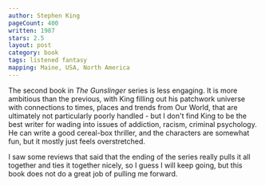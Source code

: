 ```yaml
---
author: Stephen King
pageCount: 400
written: 1987
stars: 2.5
layout: post
category: book
tags: listened fantasy
mapping: Maine, USA, North America
---
```


The second book in _The Gunslinger_ series is less engaging. It is more ambitious than the previous, with King filling out his patchwork universe with connections to times, places and trends from Our World, that are ultimately not particularly poorly handled - but I don't find King to be the best writer for wading into issues of addiction, racism, criminal psychology. He can write a good cereal-box thriller, and the characters are somewhat fun, but it mostly just feels overstretched.

I saw some reviews that said that the ending of the series really pulls it all together and ties it together nicely, so I guess I will keep going, but this book does not do a great job of pulling me forward.
